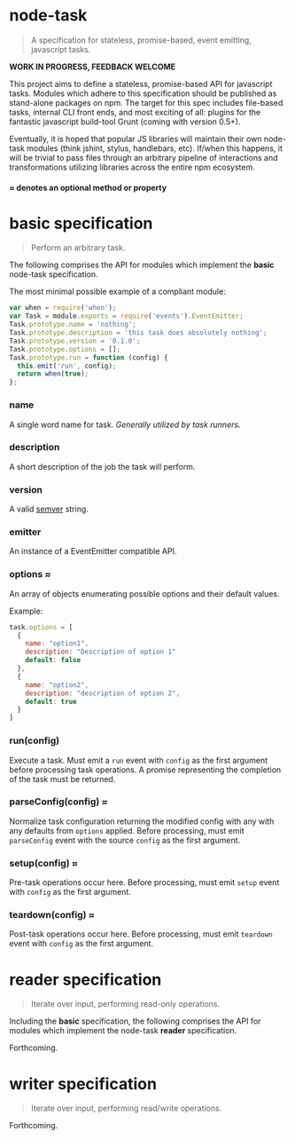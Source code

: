 # node-task
> A specification for stateless, promise-based, event emitting, javascript tasks.

**WORK IN PROGRESS, FEEDBACK WELCOME**

This project aims to define a stateless, promise-based API for javascript tasks. Modules which adhere to this specification should be published as stand-alone packages on npm. The target for this spec includes file-based tasks, internal CLI front ends, and most exciting of all: plugins for the fantastic javascript build-tool Grunt (coming with version 0.5+).

Eventually, it is hoped that popular JS libraries will maintain their own node-task modules (think jshint, stylus, handlebars, etc). If/when this happens, it will be trivial to pass files through an arbitrary pipeline of interactions and transformations utilizing libraries across the entire npm ecosystem.

#### __≈__ denotes an __optional__ method or property

# basic specification
> Perform an arbitrary task.

The following comprises the API for modules which implement the **basic** node-task specification.

The most minimal possible example of a compliant module:
```js
var when = require('when');
var Task = module.exports = require('events').EventEmitter;
Task.prototype.name = 'nothing';
Task.prototype.description = 'this task does absolutely nothing';
Task.prototype.version = '0.1.0';
Task.prototype.options = [];
Task.prototype.run = function (config) {
  this.emit('run', config);
  return when(true);
};
```

### name
A single word name for task.  *Generally utilized by task runners.*

### description
A short description of the job the task will perform.

### version
A valid [semver](http://semver.org/) string.

### emitter
An instance of a EventEmitter compatible API.

### options ≈
An array of objects enumerating possible options and their default values.

Example:
```js
task.options = [
  {
    name: "option1",
    description: "Description of option 1"
    default: false
  },
  {
    name: "option2",
    description: "description of option 2",
    default: true
  }
]
```

### run(config)
Execute a task. Must emit a `run` event with `config` as the first argument before processing task operations. A promise representing the completion of the task must be returned.

### parseConfig(config) ≈
Normalize task configuration returning the modified config with any with any defaults from `options` applied. Before processing, must emit `parseConfig` event with the source `config` as the first argument.

### setup(config) ≈
Pre-task operations occur here. Before processing, must emit `setup` event with `config` as the first argument.

### teardown(config) ≈
Post-task operations occur here. Before processing, must emit `teardown` event with `config` as the first argument.

# reader specification
> Iterate over input, performing read-only operations.

Including the **basic** specification, the following comprises the API for modules which implement the node-task **reader** specification.

Forthcoming.

# writer specification
> Iterate over input, performing read/write operations.

Forthcoming.
